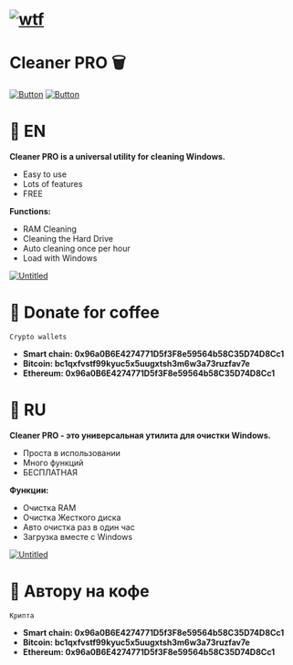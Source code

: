 # [![wtf](https://i.ibb.co/WfwbMxw/Untitled-Copy-Copy-Copy.png "CleanerPRO")](https://www.youtube.com/watch?v=dQw4w9WgXcQ&list=PLrpgO-fUNO4OKpFbFXb2cQlF72Yj3ppJv) 
# Cleaner PRO 🗑

[![Button](https://badgen.net/badge/patreon/patreon/red?icon=patreon&label)](https://www.patreon.com/un1cum) [![Button](https://badgen.net/badge/un1cum/un1cum/white?icon=github&label)](https://github.com/un1cum)

# 📌 EN

**Cleaner PRO is a universal utility for cleaning Windows.**

* Easy to use
* Lots of features
* FREE

**Functions:**
* RAM Cleaning
* Cleaning the Hard Drive
* Auto cleaning once per hour
* Load with Windows

[![Untitled](https://user-images.githubusercontent.com/80776324/167508776-64f37ffe-129c-454f-ac31-87bd5dc56f1d.png)](https://github.com/un1cum/CleanerPRO/releases/download/1.0/Setup.exe)

# 📌 Donate for coffee

`Crypto wallets`
* **Smart chain: 0x96a0B6E4274771D5f3F8e59564b58C35D74D8Cc1**
* **Bitcoin: bc1qxfvstf99kyuc5x5uugxtsh3m6w3a73ruzfav7e**
* **Ethereum: 0x96a0B6E4274771D5f3F8e59564b58C35D74D8Cc1**

# 📌 RU

**Cleaner PRO - это универсальная утилита для очистки Windows.**

* Проста в использовании
* Много функций
* БЕСПЛАТНАЯ

**Функции:**
* Очистка RAM
* Очистка Жесткого диска
* Авто очистка раз в один час
* Загрузка вместе с Windows

[![Untitled](https://user-images.githubusercontent.com/80776324/167508776-64f37ffe-129c-454f-ac31-87bd5dc56f1d.png)](https://github.com/un1cum/CleanerPRO/releases/download/1.0/Setup.exe)

# 📌 Автору на кофе

`Крипта`
* **Smart chain: 0x96a0B6E4274771D5f3F8e59564b58C35D74D8Cc1**
* **Bitcoin: bc1qxfvstf99kyuc5x5uugxtsh3m6w3a73ruzfav7e**
* **Ethereum: 0x96a0B6E4274771D5f3F8e59564b58C35D74D8Cc1**
